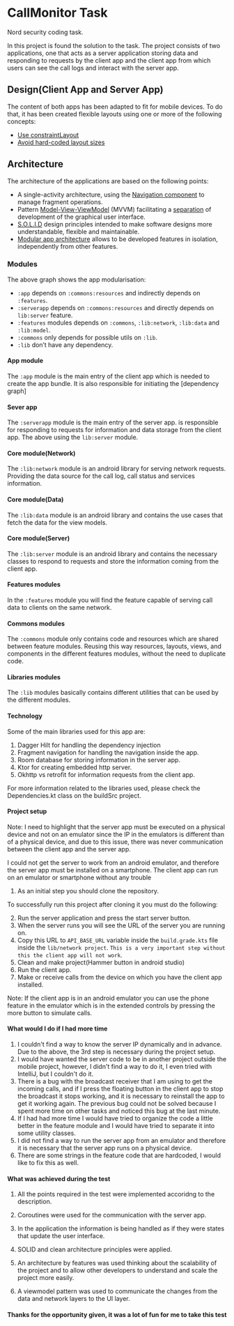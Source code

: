 # CallMonitor Task

Nord security coding task.

In this project is found the solution to the task. The project consists of two applications, one that acts as a server application storing data and responding to requests by the client app and the client app from which users can see the call logs and interact with the server app.


## Design(Client App and Server App)

The content of both apps has been adapted to fit for mobile devices. To do that, it has been created flexible layouts using one or more of the following concepts:

-   [Use constraintLayout](https://developer.android.com/training/multiscreen/screensizes#ConstraintLayout)
-   [Avoid hard-coded layout sizes](https://developer.android.com/training/multiscreen/screensizes#TaskUseWrapMatchPar)

## Architecture

The architecture of the applications are based on the following points:

-   A single-activity architecture, using the [Navigation component](https://developer.android.com/guide/navigation/navigation-getting-started) to manage fragment operations.
-   Pattern [Model-View-ViewModel](https://en.wikipedia.org/wiki/Model%E2%80%93view%E2%80%93viewmodel) (MVVM) facilitating a [separation](https://en.wikipedia.org/wiki/Separation_of_concerns) of development of the graphical user interface.
-   [S.O.L.I.D](https://en.wikipedia.org/wiki/SOLID) design principles intended to make software designs more understandable, flexible and maintainable.
-   [Modular app architecture](https://proandroiddev.com/build-a-modular-android-app-architecture-25342d99de82) allows to be developed features in isolation, independently from other features.

### Modules

The above graph shows the app modularisation:
-   `:app` depends on `:commons:resources` and indirectly depends on `:features`.
-   `:serverapp` depends on `:commons:resources` and directly depends on `lib:server` feature.
-   `:features` modules depends on `:commons`, `:lib:network`, `:lib:data` and `:lib:model`.
-   `:commons` only depends for possible utils on `:lib`.
-   `:lib` don’t have any dependency.

#### App module

The `:app` module is the main entry of the client app which is needed to create the app bundle.  It is also responsible for initiating the [dependency graph]

#### Sever app

The `:serverapp` module is the main entry of the server app. is responsible for responding to requests for information and data storage from the client app. The above using the `lib:server` module.

#### Core module(Network)

The `:lib:network` module is an android library  for serving network requests. Providing the data source for the call log, call status and services information.

#### Core module(Data)

The `:lib:data` module is an android library  and contains the use cases that fetch the data for the view models.

#### Core module(Server)

The `:lib:server` module is an android library  and contains the necessary classes to respond to requests and store the information coming from the client app.

#### Features modules

In the `:features` module you will find the feature capable of serving call data to clients on the same network.


#### Commons modules

The `:commons` module only contains code and resources which are shared between feature modules. Reusing this way resources, 
layouts, views, and components in the different features modules, without the need to duplicate code.


#### Libraries modules

The `:lib` modules basically contains different utilities that can be used by the different modules.

#### Technology

Some of the main libraries used for this app are:

1. Dagger Hilt for handling the dependency injection
2. Fragment navigation for handling the navigation inside the app.
3. Room database for storing information in the server app.
4. Ktor for creating embedded http server.
5. Okhttp vs retrofit for information requests from the client app.

For more information related to the libraries used, please check the Dependencies.kt class on the buildSrc project.

#### Project setup

Note: I need to highlight that the server app must be executed on a physical device and not on an emulator since the IP in the emulators is different than of a physical device, and due to this issue, there was never communication between the client app and the server app.

I could not get the server to work from an android emulator, and therefore the server app must be installed on a smartphone. The client app can run on an emulator or smartphone without any trouble

1. As an initial step you should clone the repository.

To successfully run this project after cloning it you must do the following: 

2. Run the server application and press the start server button.
3. When the server runs you will see the URL of the server you are running on.
4. Copy this URL to `API_BASE_URL` variable inside the `build.grade.kts` file inside the `lib/network project`. `This is a very important step without this the client app will not work`.
5. Clean and make project(Hammer button in android studio)
6. Run the client app.
7. Make or receive calls from the device on which you have the client app installed.

Note: If the client app is in an android emulator you can use the phone feature in the emulator which is in the extended controls by pressing the more button to simulate calls.

#### What would I do if I had more time

1. I couldn't find a way to know the server IP dynamically and in advance. Due to the above, the 3rd step is necessary during the project setup.
2. I would have wanted the server code to be in another project outside the mobile project, however, I didn't find a way to do it, I even tried with IntelliJ, but I couldn't do it.
3. There is a bug with the broadcast receiver that I am using to get the incoming calls, and if I press the floating button in the client app to stop the broadcast it stops working, and it is necessary to reinstall the app to get it working again. The previous bug could not be solved because I spent more time on other tasks and noticed this bug at the last minute.
4. If I had had more time I would have tried to organize the code a little better in the feature module and I would have tried to separate it into some utility classes.
5. I did not find a way to run the server app from an emulator and therefore it is necessary that the server app runs on a physical device.
6. There are some strings in the feature code that are hardcoded, I would like to fix this as well.

#### What was achieved during the test

1. All the points required in the test were implemented accoridng to the description.

2. Coroutines were used for the communication with the server app.

3. In the application the information is being handled as if they were states that update the user interface.

4. SOLID and clean architecture principles were applied.

5. An architecture by features was used thinking about the scalability of the project and to allow other developers to understand and scale the project more easily.

6. A viewmodel pattern was used to communicate the changes from the data and network layers to the UI layer.

#### Thanks for the opportunity given, it was a lot of fun for me to take this test

